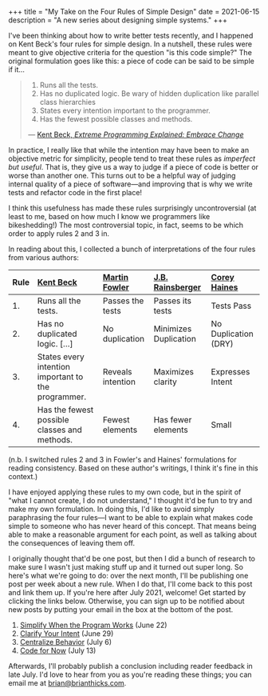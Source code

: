 +++
title = "My Take on the Four Rules of Simple Design"
date = 2021-06-15
description = "A new series about designing simple systems."
+++

I've been thinking about how to write better tests recently, and I happened on Kent Beck's four rules for simple design.
In a nutshell, these rules were meant to give objective criteria for the question "is this code simple?"
The original formulation goes like this: a piece of code can be said to be simple if it...

> 1. Runs all the tests.
> 2. Has no duplicated logic. Be wary of hidden duplication like parallel class hierarchies
> 3. States every intention important to the programmer.
> 4. Has the fewest possible classes and methods.
>
> — [Kent Beck, *Extreme Programming Explained: Embrace Change*](https://www.google.com/books/edition/Extreme_Programming_Explained/G8EL4H4vf7UC?hl=en&gbpv=1&pg=PA57&printsec=frontcover)

In practice, I really like that while the intention may have been to make an objective metric for simplicity, people tend to treat these rules as *imperfect but useful*.
That is, they give us a way to judge if a piece of code is better or worse than another one.
This turns out to be a helpful way of judging internal quality of a piece of software&mdash;and improving that is why we write tests and refactor code in the first place!

I think this usefulness has made these rules surprisingly uncontroversial (at least to me, based on how much I know we programmers like bikeshedding!)
The most controversial topic, in fact, seems to be which order to apply rules 2 and 3 in.

In reading about this, I collected a bunch of interpretations of the four rules from various authors:

| Rule | [Kent Beck][kb]                                     | [Martin Fowler][mf] | [J.B. Rainsberger][jbr] | [Corey Haines][ch]   |
|------|:----------------------------------------------------|:--------------------|:------------------------|:---------------------|
| 1.   | Runs all the tests.                                 | Passes the tests    | Passes its tests        | Tests Pass           |
| 2.   | Has no duplicated logic. [&hellip;]                 | No duplication      | Minimizes Duplication   | No Duplication (DRY) |
| 3.   | States every intention important to the programmer. | Reveals intention   | Maximizes clarity       | Expresses Intent     |
| 4.   | Has the fewest possible classes and methods.        | Fewest elements     | Has fewer elements      | Small                |

[kb]: https://www.google.com/books/edition/Extreme_Programming_Explained/G8EL4H4vf7UC?hl=en&gbpv=1&pg=PA57&printsec=frontcover
[mf]: https://www.martinfowler.com/bliki/BeckDesignRules.html
[jbr]: https://blog.jbrains.ca/permalink/the-four-elements-of-simple-design
[ch]: https://leanpub.com/4rulesofsimpledesign

(n.b. I switched rules 2 and 3 in Fowler's and Haines' formulations for reading consistency.
Based on these author's writings, I think it's fine in this context.)

I have enjoyed applying these rules to my own code, but in the spirit of "what I cannot create, I do not understand," I thought it'd be fun to try and make my own formulation.
In doing this, I'd like to avoid simply paraphrasing the four rules&mdash;I want to be able to explain what makes code simple to someone who has never heard of this concept.
That means being able to make a reasonable argument for each point, as well as talking about the consequences of leaving them off.

I originally thought that'd be one post, but then I did a bunch of research to make sure I wasn't just making stuff up and it turned out super long.
So here's what we're going to do: over the next month, I'll be publishing one post per week about a new rule.
When I do that, I'll come back to this post and link them up.
If you're here after July 2021, welcome!
Get started by clicking the links below.
Otherwise, you can sign up to be notified about new posts by putting your email in the box at the bottom of the post.

1. [Simplify When the Program Works](@/posts/rule-1-simplify-when-the-program-works.md) (June 22)
2. [Clarify Your Intent](@/posts/rule-2-clarify-your-intent.md) (June 29)
3. [Centralize Behavior](@/posts/rule-3-centralize-behavior.md) (July 6)
4. [Code for Now](@/posts/rule-4-code-for-now.md) (July 13)

Afterwards, I'll probably publish a conclusion including reader feedback in late July.
I'd love to hear from you as you're reading these things; you can email me at [brian@brianthicks.com](mailto:brian@brianthicks.com).
